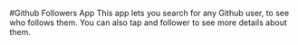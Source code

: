 #Github Followers App
This app lets you search for any Github user, to see who follows them.
You can also tap and follower to see more details about them.